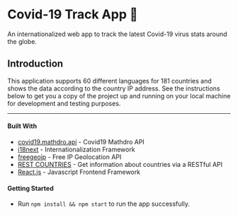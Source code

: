 # Covid-19 Track App 🔬

An internationalized web app to track the latest Covid-19 virus stats around the globe.

## Introduction
This application supports 60 different languages for 181 countries and shows the data according to the country IP address.
See the instructions below to get you a copy of the project up and running on your local machine for development and testing purposes.

***

#### Built With

- [covid19.mathdro.api](https://covid19.mathdro.id/api) - Covid19 Mathdro API
- [i18next](https://www.i18next.com/) - Internationalization Framework 
- [freegeoip](https://freegeoip.app/) - Free IP Geolocation API
- [REST COUNTRIES](https://restcountries.eu/) - Get information about countries via a RESTful API
- [React.js](https://reactjs.org/) - Javascript Frontend Framework


#### Getting Started

- Run `npm install && npm start` to run the app successfully.